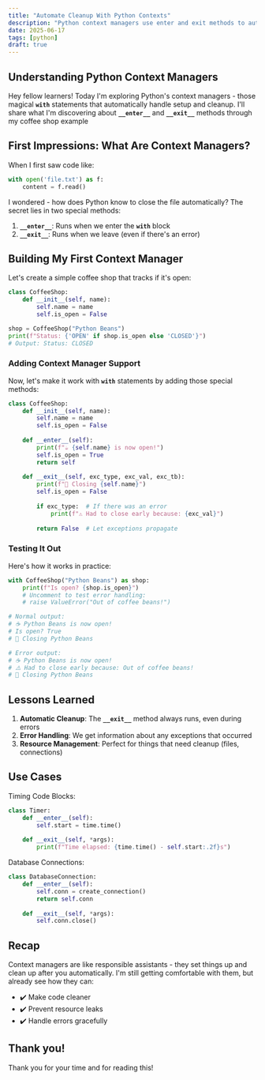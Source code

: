 ```yaml
---
title: "Automate Cleanup With Python Contexts"
description: "Python context managers use enter and exit methods to automatically handle resource cleanup and errors in with blocks, making your code more reliable."
date: 2025-06-17
tags: [python]
draft: true
---
```


## Understanding Python Context Managers

Hey fellow learners! Today I'm exploring Python's context managers - those magical **`with`** statements that automatically handle setup and cleanup. I'll share what I'm discovering about **`__enter__`** and **`__exit__`** methods through my coffee shop example

## First Impressions: What Are Context Managers?

When I first saw code like:

```python
with open('file.txt') as f:
    content = f.read()
```

I wondered - how does Python know to close the file automatically? The secret lies in two special methods:

1. **`__enter__`**: Runs when we enter the **`with`** block
2. **`__exit__`**: Runs when we leave (even if there's an error)

## Building My First Context Manager

Let's create a simple coffee shop that tracks if it's open:

```python
class CoffeeShop:
    def __init__(self, name):
        self.name = name
        self.is_open = False

shop = CoffeeShop("Python Beans")
print(f"Status: {'OPEN' if shop.is_open else 'CLOSED'}")
# Output: Status: CLOSED
```

### Adding Context Manager Support

Now, let's make it work with **`with`** statements by adding those special methods:

```python
class CoffeeShop:
    def __init__(self, name):
        self.name = name
        self.is_open = False
    
    def __enter__(self):
        print(f"☕ {self.name} is now open!")
        self.is_open = True
        return self
    
    def __exit__(self, exc_type, exc_val, exc_tb):
        print(f"🚪 Closing {self.name}")
        self.is_open = False
        
        if exc_type:  # If there was an error
            print(f"⚠️ Had to close early because: {exc_val}")
        
        return False  # Let exceptions propagate
```

### Testing It Out

Here's how it works in practice:

```python
with CoffeeShop("Python Beans") as shop:
    print(f"Is open? {shop.is_open}")
    # Uncomment to test error handling:
    # raise ValueError("Out of coffee beans!")

# Normal output:
# ☕ Python Beans is now open!
# Is open? True
# 🚪 Closing Python Beans

# Error output:
# ☕ Python Beans is now open!
# ⚠️ Had to close early because: Out of coffee beans!
# 🚪 Closing Python Beans
```

## Lessons Learned

1. **Automatic Cleanup**: The **`__exit__`** method always runs, even during errors
2. **Error Handling**: We get information about any exceptions that occurred
3. **Resource Management**: Perfect for things that need cleanup (files, connections)

## Use Cases

Timing Code Blocks:

```python
class Timer:
    def __enter__(self):
        self.start = time.time()
    
    def __exit__(self, *args):
        print(f"Time elapsed: {time.time() - self.start:.2f}s")
```

Database Connections:

```python
class DatabaseConnection:
    def __enter__(self):
        self.conn = create_connection()
        return self.conn
    
    def __exit__(self, *args):
        self.conn.close()
```

## Recap

Context managers are like responsible assistants - they set things up and clean up after you automatically. I'm still getting comfortable with them, but already see how they can:
- ✔️ Make code cleaner
- ✔️ Prevent resource leaks
- ✔️ Handle errors gracefully

## Thank you!

Thank you for your time and for reading this!
